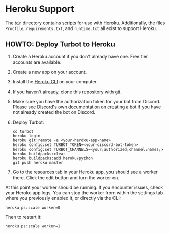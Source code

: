 # Heroku Support

The `bin` directory contains scripts for use with [Heroku][heroku].
Additionally, the files `Procfile`, `requirements.txt`, and `runtime.txt` all
exist to support Heroku.

## HOWTO: Deploy Turbot to Heroku

1. Create a Heroku account if you don't already have one.
   Free tier accounts are available.
2. Create a new app on your account.
3. Install the [Heroku CLI][heroku-cli] on your computer.
4. If you haven't already, clone this repository with [git][git].
5. Make sure you have the authorization token for your bot from Discord.
   Please see [Discord's own documentation on creating a bot][discord-bot]
   if you have not already created the bot on Discord.
6. Deploy Turbot:

    ```shell
    cd turbot
    heroku login
    heroku git:remote -a <your-heroku-app-name>
    heroku config:set TURBOT_TOKEN=<your-discord-bot-token>
    heroku config:set TURBOT_CHANNELS=<your;authorized;channel;names;>
    heroku buildpacks:clear
    heroku buildpacks:add heroku/python
    git push heroku master
    ```

7. Go to the resources tab in your Heroku app, you should see a worker there.
   Click the edit button and turn the worker on.

At this point your worker should be running. If you encounter issues, check your
Heroku app logs. You can stop the worker from within the settings tab where you
previously enabled it, or directly via the CLI:

```shell
heroku ps:scale worker=0
```

Then to restart it:

```shell
heroku ps:scale worker=1
```

[heroku]:       https://heroku.com/
[heroku-cli]:   https://devcenter.heroku.com/articles/heroku-cli
[git]:          https://git-scm.com/
[discord-bot]:  https://discord.com/developers/docs/intro
